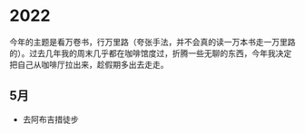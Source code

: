 # 2022
今年的主题是看万卷书，行万里路（夸张手法，并不会真的读一万本书走一万里路的）。过去几年我的周末几乎都在咖啡馆度过，折腾一些无聊的东西，今年我决定把自己从咖啡厅拉出来，趁假期多出去走走。

## 5月
- 去阿布吉措徒步
